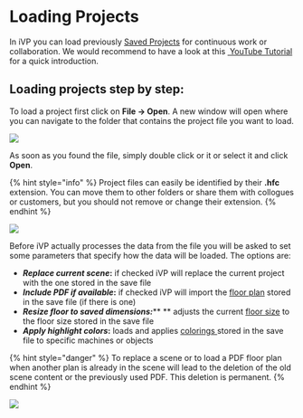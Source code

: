 # Loading Projects

In iVP you can load previously [Saved Projects](saving-projects.md) for continuous work or collaboration. We would recommend to have a look at this [<img src="../../../.gitbook/assets/YouTube_icon.png" alt="" data-size="line"> YouTube Tutorial](https://youtu.be/MuLt94b64O8) for a quick introduction.

## Loading projects step by step:

To load a project first click on **File -> Open**. A new window will open where you can navigate to the folder that contains the project file you want to load.

![](../../../.gitbook/assets/iVP\_open\_file\_menu\_entry.jpg)

As soon as you found the file, simply double click or it or select it and click **Open**.

{% hint style="info" %}
Project files can easily be identified by their **.hfc** extension. You can move them to other folders or share them with collogues or customers, but you should not remove or change their extension.
{% endhint %}

![](../../../.gitbook/assets/iVP\_open\_file\_dialogue.jpg)

Before iVP actually processes the data from the file you will be asked to set some parameters that specify how the data will be loaded. The options are:

* _**Replace current scene**_**:** if checked iVP will replace the current project with the one stored in the save file
* _**Include PDF if available**_**:** if checked iVP will import the [floor plan](../user-interface/the-floor-plan.md) stored in the save file (if there is one)
* _**Resize floor to saved dimensions:**_\*\* \*\* adjusts the current [floor size](../user-interface/the-floor-plan.md#floor-plan-size) to the floor size stored in the save file
* _**Apply highlight colors**_**:** loads and applies [colorings ](../machines/highlighting-objects.md)stored in the save file to specific machines or objects

{% hint style="danger" %}
To replace a scene or to load a PDF floor plan when another plan is already in the scene will lead to the deletion of the old scene content or the previously used PDF. This deletion is permanent.
{% endhint %}

![](../../../.gitbook/assets/iVP\_open\_file\_options.jpg)
